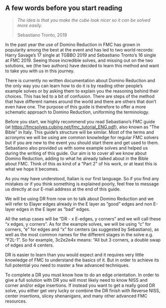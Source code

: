 ## A few words before you start reading

>*The idea is that you make the cube look nicer so it can be solved more easily.*
>
>Sebastiano Tronto, 2019

In the past year the use of Domino Reduction in FMC has grown in popularity among the best at the event and has led to two world records: Harry Savage’s 17 single at TGBBO 2019 and Sebastiano Tronto’s 16 single at FMC 2019. Seeing those incredible solves, and missing out on the two solutions, we (the two authors) have decided to learn this method and want to take you with us in this journey.

There is currently no written documentation about Domino Reduction and the only way you can learn how to do it is by reading other people’s example solves or by asking them to explain you the reasoning behind their choices. This has led to a bit of confusion. There are steps of the method that have different names around the world and there are others that don’t even have one. The purpose of this guide is therefore to offer a more schematic approach to Domino Reduction, uniforming the terminology.

Before you start, we highly recommend you read Sebastiano’s FMC guide (at https://fmcsolves.cubing.net/fmc_tutorial_ENG.pdf), also known as “The Bible” in Italy. This guide’s structure will be similar. Most of the terms and acronyms we will be using are common knowledge for regular FMC solvers but if you are new to the event you should start there and get used to them. Sebastiano also provided us with some example solves and helped us during the writing of this guide. Our aim is to cover all we know about Domino Reduction, adding to what he already talked about in the Bible about FMC. Think of this as kind of a “Part 2” of his work, or at least this is what we hope it becomes.

As you may have understood, Italian is our first language. So if you find any mistakes or if you think something is explained poorly, feel free to message us directly at our E-mail address at the end of this guide.

We will be using DR from now on to talk about Domino Reduction and we will refer to Elayer edges already in the E layer as ”good” edges and non E-layer edges in the E layer as ”bad” edges.

All the setup cases will be “DR - x E-edges, y corners” and we will call these “x edges, y corners”. As for the example solves, we will be using “c” for corners, “e” for edges and “x” for centers (as suggested by Sebastiano), as well as the most common names for the different stages in the solve e.g. “F2L-1”. So for example, 3c2e2e4x means: “All but 3 corners, a double swap of edges and 4 centers.

DR is easier to learn than you would expect and it requires very little knowledge of FMC to understand the basics of it. But in order to achieve its full potential you need to master a few advanced techniques.

To complete a DR you must know how to do an edge orientation. In order to give a full solution with DR you will most likely need to know NISS and corner and/or edge insertions. If instead you want to get a really good DR solve, you either get very lucky or combine the DR finish with Reverse NISS, center insertions, slicey shenanigans, and many other advanced FMC resources.
